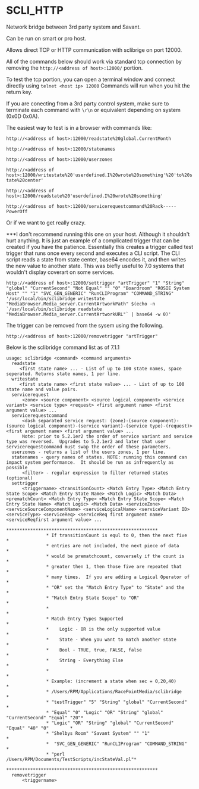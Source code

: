 # SCLI_HTTP
Network bridge between 3rd party system and Savant.

Can be run on smart or pro host.

Allows direct TCP or HTTP communication with sclibrige on port 12000.

All of the commands below should work via standard tcp connection by removing the ```http://<address of host>:12000/``` portion.

To test the tcp portion, you can open a terminal window and connect directly using ```telnet <host ip> 12000```
Commands will run when you hit the return key.

If you are conecting from a 3rd party control system, make sure to terminate each command with ```\r\n``` or equivalent depending on system (0x0D 0x0A).

The easiest way to test is in a browser with commands like:

```http://<address of host>:12000/readstate%20global.CurrentMonth```

```http://<address of host>:12000/statenames```

```http://<address of host>:12000/userzones```

```http://<address of host>:12000/writestate%20'userdefined.I%20wrote%20something'%20'to%20state%20center'```

```http://<address of host>:12000/readstate%20'userdefined.I%20wrote%20something'```

```http://<address of host>:12000/servicerequestcommand%20Rack-----PowerOff```

Or if we want to get really crazy.

***I don't recommend running this one on your host. Although it shouldn't hurt anything. It is just an example of a complicated trigger that can be created if you have the patience.
Essentially this creates a trigger called test trigger that runs once every second and executes a CLI script.
The CLI script reads a state from state center, base64 encodes it, and then writes the new value to another state.
This was biefly useful to 7.0 systems that wouldn't display coverart on some services.
```
http://<address of host>:12000/settrigger "artTrigger" "1" "String" "global" "CurrentSecond" "Not Equal" "" "0" "Boardroom" "ROSIE System Host" "" "1" "SVC_GEN_GENERIC" "RunCLIProgram" "COMMAND_STRING" '/usr/local/bin/sclibridge writestate "MediaBrowser.Media_server.CurrentArtworkPath" $(echo -n `/usr/local/bin/sclibridge readstate "MediaBrowser.Media_server.CurrentArtworkURL"` | base64 -w 0)'
```
The trigger can be removed from the sysem using the following.

```http://<address of host>:12000/removetrigger "artTrigger"```

Below is the sclibridge command list as of 7.1.1

```
usage: sclibridge <command> <command arguments>
  readstate 
     <first state name> ... - List of up to 100 state names, space seperated. Returns state names, 1 per line.
  writestate 
     <first state name> <first state value> ... - List of up to 100 state name and value pairs.
  servicerequest 
      <zone> <source component> <source logical component> <service variant> <service type> <request> <first argument name> <first argument value> ...
  servicerequestcommand 
      <dash separated service request: (zone)-(source component)-(source logical component)-(service variant)-(service type)-(request)> <first argument name> <first argument value> ...
      Note: prior to 5.2.1er2 the order of service variant and service type was reversed.  Upgrades to 5.2.1er2 and later that user servicerequestcommand must swap the order of these parameters.
  userzones - returns a list of the users zones, 1 per line.
  statenames - query names of states. NOTE: running this command can impact system performance.  It should be run as infrequently as possible
      <filter> - regular expression to filter returned states (optional)
  settrigger 
      <triggername> <transitionCount> <Match Entry Type> <Match Entry State Scope> <Match Entry State Name> <Match Logic> <Match Data> <prematchCount> <Match Entry Type> <Match Entry State Scope> <Match Entry State Name> <Match Logic> <Match Data> <serviceZone> <serviceSourceComponentName> <serviceLogicalName> <serviceVariant ID> <serviceType> <serviceReq> <serviceReq first argument name> <serviceReqfirst argument value> ...
               ********************************************************* 
               * If transitionCount is equl to 0, then the next five   * 
               * entries are not included, the next piece of data      * 
               * would be prematchcount, conversely if the count is    * 
               * greater then 1, then those five are repeated that     * 
               * many times.  If you are adding a Logical Operator of  * 
               * "OR" set the "Match Entry Type" to "State" and the    * 
               * "Match Entry State Scope" to "OR"                     * 
               *                                                       * 
               * Match Entry Types Supported                           * 
               *    Logic - OR is the only supported value             * 
               *    State - When you want to match another state       * 
               *    Bool - TRUE, true, FALSE, false                    * 
               *    String - Everything Else                           * 
               *                                                       * 
               * Example: (increment a state when sec = 0,20,40)       * 
               * /Users/RPM/Applications/RacePointMedia/sclibridge     * 
               * "testTrigger" "5" "String" "global" "CurrentSecond"   * 
               * "Equal" "0" "Logic" "OR" "String" "global" "CurrentSecond" "Equal" "20"* 
               * "Logic" "OR" "String" "global" "CurrentSecond" "Equal" "40" "0"        * 
               * "Shelbys Room" "Savant System" "" "1"                 * 
               *  "SVC_GEN_GENERIC" "RunCLIProgram" "COMMAND_STRING"   * 
               * "perl /Users/RPM/Documents/TestScripts/incStateVal.pl"* 
               ********************************************************* 
  removetrigger 
      <triggername> 


```
